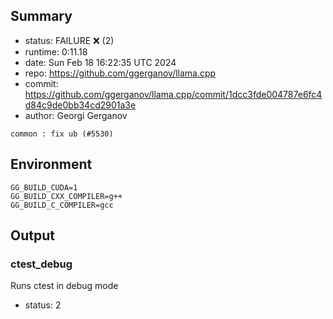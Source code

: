 ## Summary

- status:  FAILURE ❌ (2)
- runtime: 0:11.18
- date:    Sun Feb 18 16:22:35 UTC 2024
- repo:    https://github.com/ggerganov/llama.cpp
- commit:  https://github.com/ggerganov/llama.cpp/commit/1dcc3fde004787e6fc4d84c9de0bb34cd2901a3e
- author:  Georgi Gerganov
```
common : fix ub (#5530)
```

## Environment

```
GG_BUILD_CUDA=1
GG_BUILD_CXX_COMPILER=g++
GG_BUILD_C_COMPILER=gcc
```

## Output

### ctest_debug

Runs ctest in debug mode
- status: 2
```

```

